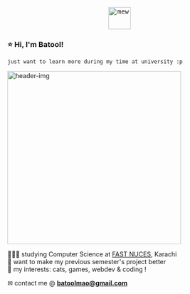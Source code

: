 <p align="center">
  <samp>
    <img src="https://github.com/b2lie/b2lie/assets/150889376/daa9b73f-991d-48e8-98d0-5f078b16bb03" alt="mew" width="50">
  </samp>
</p>

<h3> ⭐ Hi, I'm Batool! </h3>

`just want to learn more during my time at university :p` <br/>


<img src="https://github.com/b2lie/b2lie/assets/150889376/c0c62f98-a7d8-4ff7-9a45-3d38e9c3d956" alt="header-img" width="390"/><br/>

👩🏻‍🎓 studying Computer Science at [FAST NUCES](https://nu.edu.pk/), Karachi<br/>
🤝 want to make my previous semester's project better<br/>
🍊 my interests: cats, games, webdev & coding !

✉ contact me @ **batoolmao@gmail.com**



<!---
- 👋 Hi, I’m @b2lie
- 👀 I’m interested in ...
- 🌱 I’m currently learning ...
- 💞️ I’m looking to collaborate on ...
- 📫 How to reach me ...
- 😄 Pronouns: ...
- ⚡ Fun fact: ...


b2lie/b2lie is a ✨ special ✨ repository because its `README.md` (this file) appears on your GitHub profile.
You can click the Preview link to take a look at your changes.
--->
